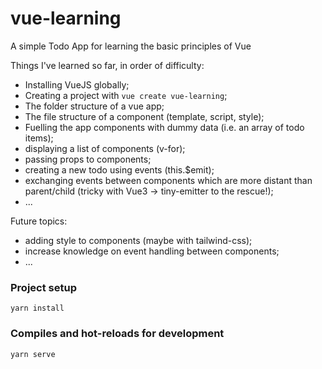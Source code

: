 # vue-learning
A simple Todo App for learning the basic principles of Vue

Things I've learned so far, in order of difficulty:

- Installing VueJS globally;
- Creating a project with ```vue create vue-learning```;
- The folder structure of a vue app;
- The file structure of a component (template, script, style);
- Fuelling the app components with dummy data (i.e. an array of todo items);
- displaying a list of components (v-for);
- passing props to components;
- creating a new todo using events (this.$emit);
- exchanging events between components which are more distant than parent/child (tricky with Vue3 -> tiny-emitter to the rescue!);
- ...

Future topics:
- adding style to components (maybe with tailwind-css);
- increase knowledge on event handling between components;
- ...

### Project setup
```
yarn install
```

### Compiles and hot-reloads for development
```
yarn serve
```
